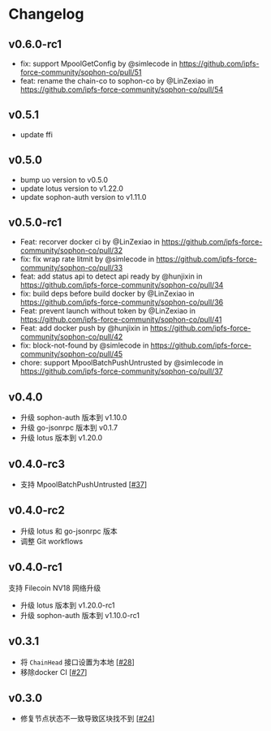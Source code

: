 # Changelog

## v0.6.0-rc1

* fix: support MpoolGetConfig by @simlecode in https://github.com/ipfs-force-community/sophon-co/pull/51
* feat: rename the chain-co to sophon-co by @LinZexiao in https://github.com/ipfs-force-community/sophon-co/pull/54

## v0.5.1

* update ffi

## v0.5.0

* bump uo version to v0.5.0
* update lotus version to v1.22.0
* update sophon-auth version to v1.11.0
## v0.5.0-rc1

* Feat: recorver docker ci by @LinZexiao in https://github.com/ipfs-force-community/sophon-co/pull/32
* fix: fix wrap rate litmit by @simlecode in https://github.com/ipfs-force-community/sophon-co/pull/33
* feat: add status api to detect api ready by @hunjixin in https://github.com/ipfs-force-community/sophon-co/pull/34
* fix: build deps before build docker by @LinZexiao in https://github.com/ipfs-force-community/sophon-co/pull/36
* Feat: prevent launch without token by @LinZexiao in https://github.com/ipfs-force-community/sophon-co/pull/41
* Feat: add docker push by @hunjixin in https://github.com/ipfs-force-community/sophon-co/pull/42
* fix: block-not-found by @simlecode in https://github.com/ipfs-force-community/sophon-co/pull/45
* chore: support MpoolBatchPushUntrusted by @simlecode in https://github.com/ipfs-force-community/sophon-co/pull/37

## v0.4.0

* 升级 sophon-auth 版本到 v1.10.0
* 升级 go-jsonrpc 版本到 v0.1.7
* 升级 lotus 版本到 v1.20.0

## v0.4.0-rc3

* 支持 MpoolBatchPushUntrusted [[#37](https://github.com/ipfs-force-community/sophon-co/pull/37)]

## v0.4.0-rc2

* 升级 lotus 和 go-jsonrpc 版本
* 调整 Git workflows

## v0.4.0-rc1

支持 Filecoin NV18 网络升级

* 升级 lotus 版本到 v1.20.0-rc1
* 升级 sophon-auth 版本到 v1.10.0-rc1

## v0.3.1

- 将 `ChainHead` 接口设置为本地 [[#28](https://github.com/ipfs-force-community/sophon-co/pull/28)]
- 移除docker CI [[#27](https://github.com/ipfs-force-community/sophon-co/pull/27)]

## v0.3.0

- 修复节点状态不一致导致区块找不到 [[#24](https://github.com/ipfs-force-community/sophon-co/pull/24)]
